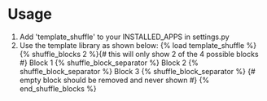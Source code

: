 Usage
==============

1. Add 'template_shuffle' to your INSTALLED_APPS in settings.py
2. Use the template library as shown below:
    {% load template_shuffle %}
    {% shuffle_blocks 2 %}{# this will only show 2 of the 4 possible blocks #}
        Block 1
    {% shuffle_block_separator %}
        Block 2
    {% shuffle_block_separator %}
        Block 3
    {% shuffle_block_separator %}
        {# empty block should be removed and never shown #}
    {% end_shuffle_blocks %}


